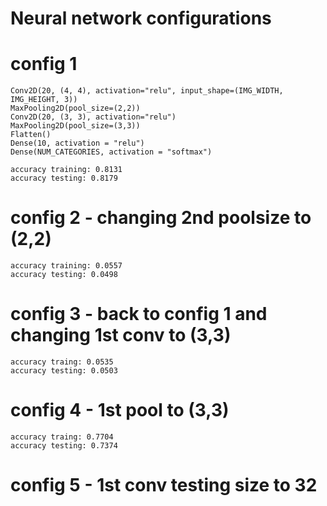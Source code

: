 # Neural network configurations


# config 1
    Conv2D(20, (4, 4), activation="relu", input_shape=(IMG_WIDTH, IMG_HEIGHT, 3))
    MaxPooling2D(pool_size=(2,2))
    Conv2D(20, (3, 3), activation="relu")
    MaxPooling2D(pool_size=(3,3))
    Flatten()
    Dense(10, activation = "relu")
    Dense(NUM_CATEGORIES, activation = "softmax")

    accuracy training: 0.8131
    accuracy testing: 0.8179

# config 2 - changing 2nd poolsize to (2,2)

    accuracy training: 0.0557 
    accuracy testing: 0.0498

# config 3 - back to config 1 and changing 1st conv to (3,3)

    accuracy traing: 0.0535
    accuracy testing: 0.0503

# config 4 - 1st pool to (3,3)

    accuracy traing: 0.7704
    accuracy testing: 0.7374

# config 5 - 1st conv testing size to 32
